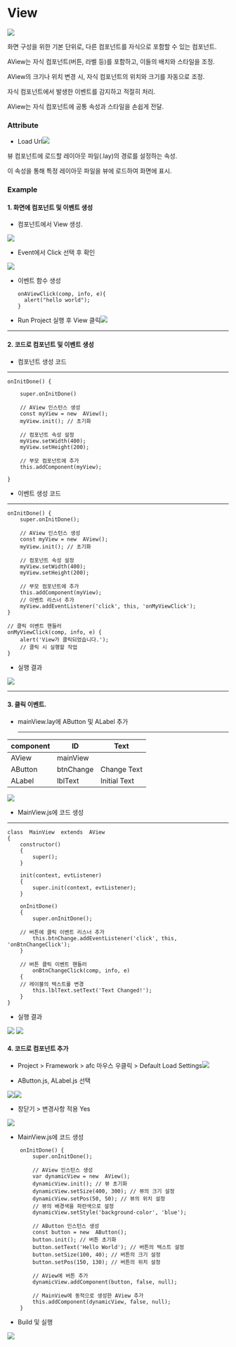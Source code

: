 # View

![](../../.gitbook/assets/스크린샷_2025-01-23_111628.png)

화면 구성을 위한 기본 단위로, 다른 컴포넌트를 자식으로 포함할 수 있는 컴포넌트.

AView는 자식 컴포넌트(버튼, 라벨 등)를 포함하고, 이들의 배치와 스타일을 조정.

AView의 크기나 위치 변경 시, 자식 컴포넌트의 위치와 크기를 자동으로 조정.

자식 컴포넌트에서 발생한 이벤트를 감지하고 적절히 처리.

AView는 자식 컴포넌트에 공통 속성과 스타일을 손쉽게 전달.

### Attribute

* Load Url![](../../.gitbook/assets/스크린샷_2025-01-23_135819.png)

뷰 컴포넌트에 로드할 레이아웃 파일(.lay)의 경로를 설정하는 속성.

이 속성을 통해 특정 레이아웃 파일을 뷰에 로드하여 화면에 표시.

### Example

#### 1. 화면에 컴포넌트 및 이벤트 생성

* 컴포넌트에서 View 생성.

![](../../.gitbook/assets/create_view.png)

* Event에서 Click 선택 후 확인

![](../../.gitbook/assets/view_event.png)

*   이벤트 함수 생성

    ```
    onAViewClick(comp, info, e){
      alert("hello world");
    }
    ```
* Run Project 실행 후 View 클릭![](../../.gitbook/assets/run_prj.png)

***

#### 2. 코드로 컴포넌트 및 이벤트 생성

* 컴포넌트 생성 코드

***

```
onInitDone() {

	super.onInitDone()

	// AView 인스턴스 생성
	const myView = new  AView();
	myView.init(); // 초기화

	// 컴포넌트 속성 설정
	myView.setWidth(400);
	myView.setHeight(200);

	// 부모 컴포넌트에 추가
	this.addComponent(myView);

}
```

* 이벤트 생성 코드

***

```
onInitDone() {
	super.onInitDone();

	// AView 인스턴스 생성
	const myView = new  AView();
	myView.init(); // 초기화

	// 컴포넌트 속성 설정
	myView.setWidth(400);
	myView.setHeight(200);

	// 부모 컴포넌트에 추가
	this.addComponent(myView);
	// 이벤트 리스너 추가
	myView.addEventListener('click', this, 'onMyViewClick');
}

// 클릭 이벤트 핸들러
onMyViewClick(comp, info, e) {
	alert('View가 클릭되었습니다.');
	// 클릭 시 실행할 작업
}
```

* 실행 결과

![](../../.gitbook/assets/스크린샷_2025-02-18_131044.png)

***

#### 3. 클릭 이벤트.

*   mainView.lay에 AButton 및 ALabel 추가

    ***

| component | ID        | Text         |
| --------- | --------- | ------------ |
| AView     | mainView  |              |
| AButton   | btnChange | Change Text  |
| ALabel    | lblText   | Initial Text |

![](../../.gitbook/assets/스크린샷_2025-01-23_170927.png)

* MainView.js에 코드 생성

***

```
class  MainView  extends  AView
{
	constructor()
	{
		super();
	}  

	init(context, evtListener)
	{
		super.init(context, evtListener);
	}

	onInitDone()
	{
		super.onInitDone();

	// 버튼에 클릭 이벤트 리스너 추가
		this.btnChange.addEventListener('click', this, 			'onBtnChangeClick');
	}

	// 버튼 클릭 이벤트 핸들러
		onBtnChangeClick(comp, info, e)
	{
	// 레이블의 텍스트를 변경
		this.lblText.setText('Text Changed!');
	}
}
```

* 실행 결과

![](../../.gitbook/assets/스크린샷_2025-01-23_164941.png) ![](../../.gitbook/assets/스크린샷_2025-01-23_164926.png)

#### 4. 코드로 컴포넌트 추가

* Project > Framework > afc 마우스 우클릭 > Default Load Settings![](../../.gitbook/assets/스크린샷_2025-02-18_132513.png)



* AButton.js, ALabel.js 선택

![](../../.gitbook/assets/스크린샷_2025-02-18_132854.png)![](../../.gitbook/assets/스크린샷_2025-02-18_132907.png)



* 창닫기 > 변경사항 적용 Yes

![](../../.gitbook/assets/스크린샷_2025-02-18_132942.png)



* MainView.js에 코드 생성

```
    onInitDone() {
	    super.onInitDone();
	    
	    // AView 인스턴스 생성
	    var dynamicView = new  AView();
	    dynamicView.init(); // 뷰 초기화
	    dynamicView.setSize(400, 300); // 뷰의 크기 설정
	    dynamicView.setPos(50, 50); // 뷰의 위치 설정
	    // 뷰의 배경색을 파란색으로 설정
	    dynamicView.setStyle('background-color', 'blue');
	    
	    // AButton 인스턴스 생성
	    const button = new  AButton();
	    button.init(); // 버튼 초기화
	    button.setText('Hello World'); // 버튼의 텍스트 설정
	    button.setSize(100, 40); // 버튼의 크기 설정
	    button.setPos(150, 130); // 버튼의 위치 설정
	    
	    // AView에 버튼 추가
	    dynamicView.addComponent(button, false, null);
	    
	    // MainView에 동적으로 생성한 AView 추가
	    this.addComponent(dynamicView, false, null);
    } 
```

* Build 및 실행

![](../../.gitbook/assets/스크린샷_2025-01-23_174659.png)
